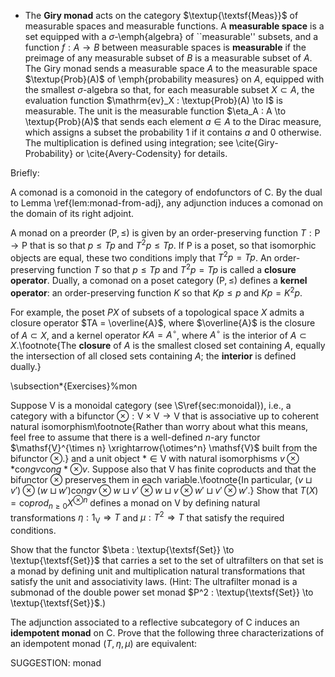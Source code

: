 -  The **Giry monad** acts on the category $\textup{\textsf{Meas}}$ of measurable spaces and measurable functions. A **measurable space** is a set equipped with a $\sigma$-\emph{algebra} of ``measurable'' subsets, and a function $f : A \to B$ between measurable spaces is **measurable** if the preimage of any measurable subset of $B$ is a measurable subset of $A$. The Giry monad sends a measurable space $A$ to the measurable space $\textup{Prob}(A)$ of \emph{probability measures} on $A$, equipped with the smallest $\sigma$-algebra so that, for each measurable subset $X \subset A$, the evaluation function $\mathrm{ev}_X : \textup{Prob}(A) \to I$ is measurable. The unit is the measurable function  $\eta_A : A \to \textup{Prob}(A)$  that sends each element $a \in A$ to the Dirac measure, which assigns a subset the probability 1 if it contains $a$ and 0 otherwise.   The multiplication is defined using integration; see \cite{Giry-Probability} or \cite{Avery-Codensity} for details.



Briefly:



A comonad is a comonoid in the category of endofunctors of $\mathsf{C}$. By the dual to Lemma \ref{lem:monad-from-adj}, any adjunction induces a comonad on the domain of its right adjoint.

 A monad on a preorder $(\mathsf{P}, \leq)$ is given by an order-preserving function $T : \mathsf{P} \to \mathsf{P}$ that is so that $p \leq Tp$ and  $T^2p \leq Tp$. If $\mathsf{P}$ is a poset, so that isomorphic objects are equal, these two conditions imply that $T^2 p = Tp$. An order-preserving function $T$ so that $p \leq Tp$ and $T^2 p = Tp$ is called a **closure operator**.  Dually, a comonad on a poset category $(\mathsf{P}, \leq)$ defines a **kernel operator**: an order-preserving function $K$ so that $Kp \leq p$ and $K p = K^2 p$.

For example, the poset $PX$ of subsets of a topological space $X$ admits a closure operator $TA = \overline{A}$, where $\overline{A}$ is the closure of $A \subset X$, and a kernel operator $KA = A^\circ$, where $A^\circ$ is the interior of $A \subset X$.\footnote{The **closure** of $A$ is the smallest closed set containing $A$, equally the intersection of all closed sets containing $A$; the **interior** is defined dually.}



\subsection*{Exercises}%mon


Suppose $\mathsf{V}$ is a monoidal category (see \S\ref{sec:monoidal}), i.e., a category with a bifunctor $\otimes : \mathsf{V} \times \mathsf{V} \to \mathsf{V}$ that is associative up to coherent natural isomorphism\footnote{Rather than worry about what this means, feel free to assume that there is a well-defined $n$-ary functor $\mathsf{V}^{\times n} \xrightarrow{\otimes^n} \mathsf{V}$ built from the bifunctor $\otimes$.}  and a unit object $* \in \mathsf{V}$ with natural isomorphisms $v \otimes * \mathrm{co}ng v \mathrm{co}ng * \otimes v$.
Suppose also that $\mathsf{V}$ has finite coproducts and that the bifunctor $\otimes$ preserves them in each variable.\footnote{In particular, $(v \sqcup v') \otimes (w \sqcup w') \mathrm{co}ng v\otimes w \sqcup v' \otimes w \sqcup v \otimes w' \sqcup v' \otimes w'$.}
Show that $T(X) = \mathrm{co}prod_{n \geq 0} X^{\otimes n}$ defines a monad on $\mathsf{V}$ by defining natural transformations $\eta : 1_\mathsf{V} \Rightarrow T$ and  $\mu : T^2 \Rightarrow T$ that satisfy the required conditions.



Show that the functor $\beta : \textup{\textsf{Set}} \to \textup{\textsf{Set}}$ that carries a set to the set of ultrafilters on that set is a monad by defining unit and multiplication natural transformations that satisfy the unit and associativity laws. (Hint: The ultrafilter monad is a submonad of the double power set monad $P^2 : \textup{\textsf{Set}} \to \textup{\textsf{Set}}$.)



The adjunction associated to a reflective subcategory of $\mathsf{C}$ induces an **idempotent monad** on $\mathsf{C}$. Prove that the following three characterizations of an idempotent monad $(T,\eta,\mu)$ are equivalent:


SUGGESTION: monad